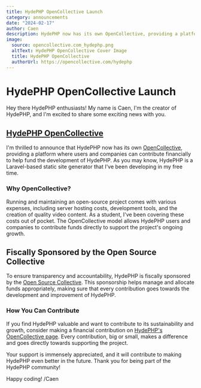 ```yaml
---
title: HydePHP OpenCollective Launch
category: announcements
date: "2024-02-17"
author: Caen
description: HydePHP now has its own OpenCollective, providing a platform where users and companies can contribute financially to help fund the development of HydePHP.
image:
  source: opencollective.com_hydephp.png
  altText: HydePHP OpenCollective Cover Image
  title: HydePHP OpenCollective
  authorUrl: https://opencollective.com/hydephp
---
```


# HydePHP OpenCollective Launch

Hey there HydePHP enthusiasts! My name is Caen, I'm the creator of HydePHP, and I'm excited to share some exciting news with you.

## [HydePHP OpenCollective](https://opencollective.com/hydephp)

I'm thrilled to announce that HydePHP now has its own [OpenCollective](https://opencollective.com/hydephp), providing a platform where users and companies can contribute financially to help fund the development of HydePHP. As you may know, HydePHP is a Laravel-based static site generator that I've been developing in my free time.

### Why OpenCollective?

Running and maintaining an open-source project comes with various expenses, including server hosting costs, development tools, and the creation of quality video content. As a student, I've been covering these costs out of pocket. The OpenCollective model allows HydePHP users and companies to contribute funds directly to support the project's ongoing growth.

## Fiscally Sponsored by the Open Source Collective

To ensure transparency and accountability, HydePHP is fiscally sponsored by the [Open Source Collective](https://opencollective.com/opensource). This sponsorship helps manage and allocate funds appropriately, making sure that every contribution goes towards the development and improvement of HydePHP.

### How You Can Contribute

If you find HydePHP valuable and want to contribute to its sustainability and growth, consider making a financial contribution on [HydePHP's OpenCollective page](https://opencollective.com/hydephp). Every contribution, big or small, makes a difference and goes directly towards supporting the project.

Your support is immensely appreciated, and it will contribute to making HydePHP even better in the future. Thank you for being part of the HydePHP community!

Happy coding! /Caen
